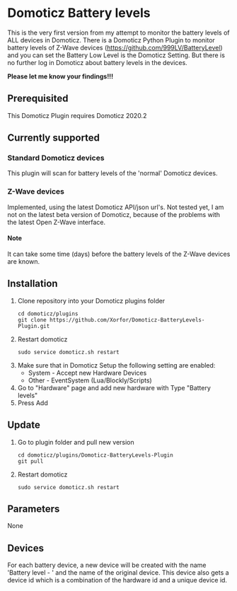 # Domoticz Battery levels

This is the very first version from my attempt to monitor the battery levels of ALL devices in Domoticz. There is a Domoticz Python Plugin to monitor battery levels of Z-Wave devices (https://github.com/999LV/BatteryLevel) and you can set the Battery Low Level is the Domoticz Setting. But there is no further log in Domoticz about battery levels in the devices.

**Please let me know your findings!!!**
## Prerequisited
This Domoticz Plugin requires Domoticz 2020.2

## Currently supported

### Standard Domoticz devices
This plugin will scan for battery levels of the 'normal' Domoticz devices.

### Z-Wave devices
Implemented, using the latest Domoticz API/json url's. Not tested yet, I am not on the latest beta version of Domoticz, because of the problems with the latest Open Z-Wave interface.

#### Note
It can take some time (days) before the battery levels of the Z-Wave devices are known.

## Installation
1. Clone repository into your Domoticz plugins folder
    ```
    cd domoticz/plugins
    git clone https://github.com/Xorfor/Domoticz-BatteryLevels-Plugin.git
    ```
1. Restart domoticz
    ```
    sudo service domoticz.sh restart
    ```
1. Make sure that in Domoticz Setup the following setting are enabled:
   * System - Accept new Hardware Devices
   * Other - EventSystem (Lua/Blockly/Scripts)
1. Go to "Hardware" page and add new hardware with Type "Battery levels"
1. Press Add

## Update
1. Go to plugin folder and pull new version
    ```
    cd domoticz/plugins/Domoticz-BatteryLevels-Plugin
    git pull
    ```
1. Restart domoticz
    ```
    sudo service domoticz.sh restart
    ```

## Parameters
None

## Devices
For each battery device, a new device will be created with the name 'Battery level - ' and the name of the original device. This device also gets a device id which is a combination of the hardware id and a unique device id. 
